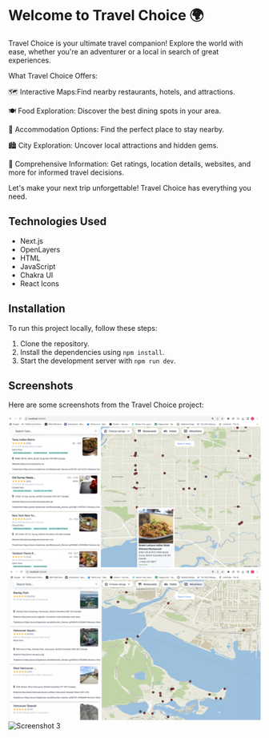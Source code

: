 
# Welcome to Travel Choice 🌍
Travel Choice is your ultimate travel companion! Explore the world with ease, whether you're an adventurer or a local in search of great experiences.

What Travel Choice Offers:

🗺️ Interactive Maps:Find nearby restaurants, hotels, and attractions.

🍽️ Food Exploration: Discover the best dining spots in your area.

🏨 Accommodation Options: Find the perfect place to stay nearby.

🏙️ City Exploration: Uncover local attractions and hidden gems.

🌟 Comprehensive Information: Get ratings, location details, websites, and more for informed travel decisions.

Let's make your next trip unforgettable! Travel Choice has everything you need.

## Technologies Used

- Next.js
- OpenLayers
- HTML
- JavaScript
- Chakra UI
- React Icons

## Installation

To run this project locally, follow these steps:

1. Clone the repository.
2. Install the dependencies using `npm install`.
3. Start the development server with `npm run dev`.




## Screenshots

Here are some screenshots from the Travel Choice project:

![Screenshot 1](/public/res.png)
![Screenshot 2](/public/attrac.png)
![Screenshot 3](/public/hotels.png)
